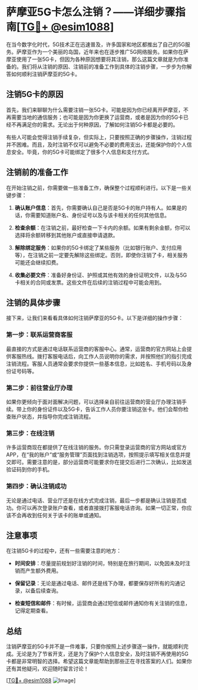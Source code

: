 # 萨摩亚5G卡怎么注销？——详细步骤指南[[TG💪+ @esim1088](https://t.me/s/esim1088)]

在当今数字化时代，5G技术正在迅速普及，许多国家和地区都推出了自己的5G服务。萨摩亚作为一个美丽的岛国，近年来也在逐步推广5G网络服务。如果你在萨摩亚使用了一张5G卡，但因为各种原因想要将其注销，那么这篇文章就是为你准备的。我们将从注销的原因、注销前的准备工作到具体的注销步骤，一步步为你解答如何顺利注销萨摩亚的5G卡。

## 注销5G卡的原因

首先，我们来聊聊为什么需要注销一张5G卡。可能是因为你已经离开萨摩亚，不再需要当地的通信服务；也可能是因为你更换了运营商，或者是因为你的5G卡已经不再满足你的需求。无论出于何种原因，了解如何注销5G卡都是必要的。

有些人可能会觉得注销手续复杂，但实际上，只要按照正确的步骤操作，注销过程并不困难。而且，及时注销不仅可以避免不必要的费用支出，还能保护你的个人信息安全。毕竟，你的5G卡可能绑定了很多个人信息和支付方式。

## 注销前的准备工作

在开始注销之前，你需要做一些准备工作，确保整个过程顺利进行。以下是一些关键步骤：

1. **确认账户信息**：首先，你需要确认自己是否是5G卡的账户持有人。如果是的话，你需要知道账户名、身份证号以及与该卡相关的任何其他信息。

2. **检查余额**：在注销之前，最好检查一下卡内的余额。如果有剩余金额，你可以选择将余额转移到其他账户或直接申请退款。

3. **解除绑定服务**：如果你的5G卡绑定了某些服务（比如银行账户、支付应用等），在注销之前一定要先解除这些绑定。否则，即使你注销了卡，相关服务可能还会继续扣费。

4. **收集必要文件**：准备好身份证、护照或其他有效的身份证明文件，以及与5G卡相关的合同或发票。这些文件在后续的注销过程中可能会用到。

## 注销的具体步骤

接下来，让我们来看看具体如何注销萨摩亚的5G卡。以下是详细的操作步骤：

### 第一步：联系运营商客服

最直接的方式是通过电话联系运营商的客服中心。通常，运营商的官方网站上会提供客服热线。拨打客服电话后，向工作人员说明你的需求，并按照他们的指引完成注销流程。客服人员通常会要求你提供一些基本信息，比如姓名、手机号码以及身份证号码等。

### 第二步：前往营业厅办理

如果你更倾向于面对面解决问题，可以选择亲自前往运营商的营业厅办理注销手续。带上你的身份证件以及5G卡，告诉工作人员你要注销这张卡。他们会帮你检查账户状态，并指导你完成注销流程。

### 第三步：在线注销

许多运营商现在都提供了在线注销的服务。你只需登录运营商的官方网站或官方APP，在“我的账户”或“服务管理”页面找到注销选项，按照提示填写相关信息并提交即可。需要注意的是，部分运营商可能要求你在提交后进行二次确认，比如发送验证码到你的手机。

### 第四步：确认注销成功

无论是通过电话、营业厅还是在线方式完成注销，最后一步都是确认注销是否成功。你可以再次登录账户查看，或者直接拨打客服电话咨询。如果一切正常，你应该不会再收到任何关于该卡的账单或通知。

## 注意事项

在注销5G卡的过程中，还有一些需要注意的地方：

- **时间安排**：尽量提前规划好注销的时间，特别是在旅行期间，以免因未及时注销而产生额外费用。
  
- **保留记录**：无论是通过电话、邮件还是线下办理，都要保存好所有的沟通记录，以备后续查询。

- **检查短信和邮件**：有时候，运营商会通过短信或邮件通知你有关注销的信息，记得定期查看。

## 总结

注销萨摩亚的5G卡并不是一件难事，只要你按照上述步骤逐一操作，就能顺利完成。无论是为了节省开支，还是为了保护个人信息安全，及时注销不再使用的5G卡都是非常明智的选择。希望这篇文章能帮助到那些正在寻找答案的人们。如果你还有其他疑问，欢迎随时留言讨论！

[[TG💪+ @esim1088](https://t.me/s/esim1088) ![Image](https://i.postimg.cc/4NQfJmqS/Snipaste-2025-05-13-00-14-12.png)]